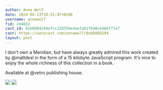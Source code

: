 ```yaml
---
author: Anna Wolf
date: 2024-04-13T18:51:47+0200
username: annawolf
fid: 244832
cast_id: 0xb8984294efcc22d359e4aefa61fb90cb466f77e7
cast: https://warpcast.com/annawolf/0xb8984294
layout: post
---
```

I don't own a Meridian, but have always greatly admired this work created by @mattdesl in the form of a 15 kilobyte JavaScript program. It's nice to enjoy the whole richness of this collection in a book.   
  
Available at @vetro publishing house.  

![](https://imagedelivery.net/BXluQx4ige9GuW0Ia56BHw/bc4dbf48-4d5c-4cd5-4203-45e7fbcd7b00/original)
![](https://imagedelivery.net/BXluQx4ige9GuW0Ia56BHw/23144d44-9acf-4e04-5f2c-37e13e66fa00/original)